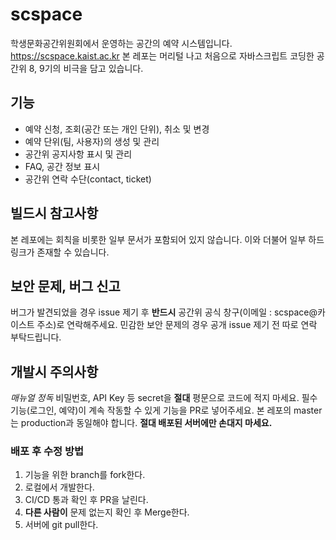 # scspace
학생문화공간위원회에서 운영하는 공간의 예약 시스템입니다. https://scspace.kaist.ac.kr
본 레포는 머리털 나고 처음으로 자바스크립트 코딩한 공간위 8, 9기의 비극을 담고 있습니다.

## 기능
- 예약 신청, 조회(공간 또는 개인 단위), 취소 및 변경
- 예약 단위(팀, 사용자)의 생성 및 관리
- 공간위 공지사항 표시 및 관리
- FAQ, 공간 정보 표시
- 공간위 연락 수단(contact, ticket)

## 빌드시 참고사항
본 레포에는 회칙을 비롯한 일부 문서가 포함되어 있지 않습니다. 이와 더불어 일부 하드링크가 존재할 수 있습니다.

## 보안 문제, 버그 신고
버그가 발견되었을 경우 issue 제기 후 **반드시** 공간위 공식 창구(이메일 : scspace@카이스트 주소)로 연락해주세요. 민감한 보안 문제의 경우 공개 issue 제기 전 따로 연락 부탁드립니다.

## 개발시 주의사항
*매뉴얼 정독*
비밀번호, API Key 등 secret을 **절대** 평문으로 코드에 적지 마세요.
필수 기능(로그인, 예약)이 계속 작동할 수 있게 기능을 PR로 넣어주세요.
본 레포의 master는 production과 동일해야 합니다. **절대 배포된 서버에만 손대지 마세요.**

### 배포 후 수정 방법
1. 기능을 위한 branch를 fork한다.
2. 로컬에서 개발한다.
3. CI/CD 통과 확인 후 PR을 날린다.
4. **다른 사람이** 문제 없는지 확인 후 Merge한다.
5. 서버에 git pull한다.